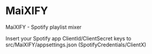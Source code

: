 # MaiXIFY
MaiXIFY - Spotify playlist mixer  

Insert your Spotify app ClientId/ClientSecret keys to src/MaiXIFY/appsettings.json (SpotifyCredentials/ClientX)
